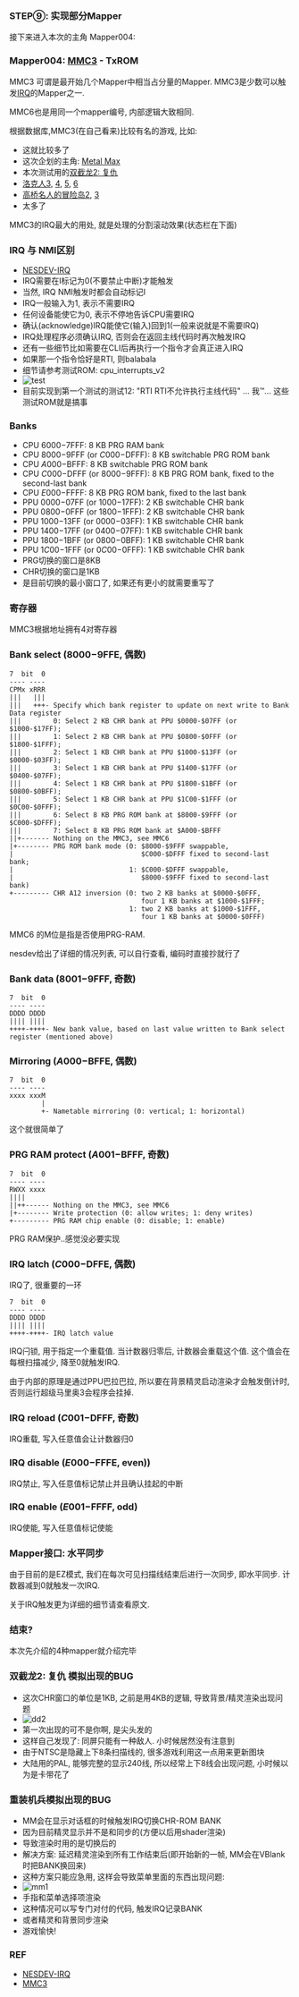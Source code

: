 ### STEP⑨: 实现部分Mapper

接下来进入本次的主角 Mapper004:

### Mapper004: [MMC3](https://wiki.nesdev.com/w/index.php/MMC3) - TxROM

MMC3 可谓是最开始几个Mapper中相当占分量的Mapper. MMC3是少数可以触发[IRQ](https://wiki.nesdev.com/w/index.php/IRQ)的Mapper之一.

MMC6也是用同一个mapper编号, 内部逻辑大致相同.

根据数据库,MMC3(在自己看来)比较有名的游戏, 比如:
 - 这就比较多了
 - 这次企划的主角: [Metal Max](http://bootgod.dyndns.org:7777/profile.php?id=3991)
 - 本次测试用的[双截龙2: 复仇](http://bootgod.dyndns.org:7777/profile.php?id=126)
 - [洛克人3](http://bootgod.dyndns.org:7777/profile.php?id=46), [4](http://bootgod.dyndns.org:7777/profile.php?id=35), [5](http://bootgod.dyndns.org:7777/profile.php?id=1114), [6](http://bootgod.dyndns.org:7777/profile.php?id=891)
 - [高桥名人的冒险岛2](http://bootgod.dyndns.org:7777/profile.php?id=269), [3](http://bootgod.dyndns.org:7777/profile.php?id=177)
 - 太多了

MMC3的IRQ最大的用处, 就是处理的分割滚动效果(状态栏在下面)

### IRQ 与 NMI区别
 - [NESDEV-IRQ](https://wiki.nesdev.com/w/index.php/IRQ)
 - IRQ需要在I标记为0(不要禁止中断)才能触发
 - 当然, IRQ NMI触发时都会自动标记I
 - IRQ一般输入为1, 表示不需要IRQ
 - 任何设备能使它为0, 表示不停地告诉CPU需要IRQ
 - 确认(acknowledge)IRQ能使它(输入)回到1(一般来说就是不需要IRQ)
 - IRQ处理程序必须确认IRQ, 否则会在返回主线代码时再次触发IRQ
 - 还有一些细节比如需要在CLI后再执行一个指令才会真正进入IRQ
 - 如果那一个指令恰好是RTI, 则balabala
 - 细节请参考测试ROM: cpu_interrupts_v2
 - ![test](./test.png)
 - 目前实现到第一个测试的测试12: "RTI RTI不允许执行主线代码" ... 我™... 这些测试ROM就是搞事

### Banks
 - CPU $6000-$7FFF: 8 KB PRG RAM bank
 - CPU $8000-$9FFF (or $C000-$DFFF): 8 KB switchable PRG ROM bank
 - CPU $A000-$BFFF: 8 KB switchable PRG ROM bank
 - CPU $C000-$DFFF (or $8000-$9FFF): 8 KB PRG ROM bank, fixed to the second-last bank
 - CPU $E000-$FFFF: 8 KB PRG ROM bank, fixed to the last bank
 - PPU $0000-$07FF (or $1000-$17FF): 2 KB switchable CHR bank
 - PPU $0800-$0FFF (or $1800-$1FFF): 2 KB switchable CHR bank
 - PPU $1000-$13FF (or $0000-$03FF): 1 KB switchable CHR bank
 - PPU $1400-$17FF (or $0400-$07FF): 1 KB switchable CHR bank
 - PPU $1800-$1BFF (or $0800-$0BFF): 1 KB switchable CHR bank
 - PPU $1C00-$1FFF (or $0C00-$0FFF): 1 KB switchable CHR bank
 - PRG切换的窗口是8KB
 - CHR切换的窗口是1KB
 - 是目前切换的最小窗口了, 如果还有更小的就需要重写了

### 寄存器
MMC3根据地址拥有4对寄存器

### Bank select ($8000-$9FFE, 偶数)
```
7  bit  0
---- ----
CPMx xRRR
|||   |||
|||   +++- Specify which bank register to update on next write to Bank Data register
|||        0: Select 2 KB CHR bank at PPU $0000-$07FF (or $1000-$17FF);
|||        1: Select 2 KB CHR bank at PPU $0800-$0FFF (or $1800-$1FFF);
|||        2: Select 1 KB CHR bank at PPU $1000-$13FF (or $0000-$03FF);
|||        3: Select 1 KB CHR bank at PPU $1400-$17FF (or $0400-$07FF);
|||        4: Select 1 KB CHR bank at PPU $1800-$1BFF (or $0800-$0BFF);
|||        5: Select 1 KB CHR bank at PPU $1C00-$1FFF (or $0C00-$0FFF);
|||        6: Select 8 KB PRG ROM bank at $8000-$9FFF (or $C000-$DFFF);
|||        7: Select 8 KB PRG ROM bank at $A000-$BFFF
||+------- Nothing on the MMC3, see MMC6
|+-------- PRG ROM bank mode (0: $8000-$9FFF swappable,
|                                $C000-$DFFF fixed to second-last bank;
|                             1: $C000-$DFFF swappable,
|                                $8000-$9FFF fixed to second-last bank)
+--------- CHR A12 inversion (0: two 2 KB banks at $0000-$0FFF,
                                 four 1 KB banks at $1000-$1FFF;
                              1: two 2 KB banks at $1000-$1FFF,
                                 four 1 KB banks at $0000-$0FFF)
```

MMC6 的M位是指是否使用PRG-RAM.

nesdev给出了详细的情况列表, 可以自行查看, 编码时直接抄就行了

### Bank data ($8001-$9FFF, 奇数)
```
7  bit  0
---- ----
DDDD DDDD
|||| ||||
++++-++++- New bank value, based on last value written to Bank select register (mentioned above)
```

### Mirroring ($A000-$BFFE, 偶数)
```
7  bit  0
---- ----
xxxx xxxM
        |
        +- Nametable mirroring (0: vertical; 1: horizontal)
```
这个就很简单了

### PRG RAM protect ($A001-$BFFF, 奇数)
```
7  bit  0
---- ----
RWXX xxxx
||||
||++------ Nothing on the MMC3, see MMC6
|+-------- Write protection (0: allow writes; 1: deny writes)
+--------- PRG RAM chip enable (0: disable; 1: enable)
```
PRG RAM保护..感觉没必要实现

### IRQ latch ($C000-$DFFE, 偶数)
IRQ了, 很重要的一环
```
7  bit  0
---- ----
DDDD DDDD
|||| ||||
++++-++++- IRQ latch value
```
IRQ闩锁, 用于指定一个重载值. 当计数器归零后, 计数器会重载这个值. 这个值会在每根扫描减少, 降至0就触发IRQ.

由于内部的原理是通过PPU巴拉巴拉, 所以要在背景精灵启动渲染才会触发倒计时, 否则运行超级马里奥3会程序会挂掉.


### IRQ reload ($C001-$DFFF, 奇数)
IRQ重载, 写入任意值会让计数器归0


### IRQ disable ($E000-$FFFE, even))
IRQ禁止, 写入任意值标记禁止并且确认挂起的中断

### IRQ enable ($E001-$FFFF, odd)
IRQ使能, 写入任意值标记使能


### Mapper接口: 水平同步
由于目前的是EZ模式, 我们在每次可见扫描线结束后进行一次同步, 即水平同步. 计数器减到0就触发一次IRQ.

关于IRQ触发更为详细的细节请查看原文.

### 结束?
本次先介绍的4种mapper就介绍完毕

### 双截龙2: 复仇 模拟出现的BUG
 - 这次CHR窗口的单位是1KB, 之前是用4KB的逻辑, 导致背景/精灵渲染出现问题
 - ![dd2](./dd2.png)
 - 第一次出现的可不是你啊, 是尖头发的
 - 这样自己发现了: 同屏只能有一种敌人. 小时候居然没有注意到
 - 由于NTSC是隐藏上下8条扫描线的, 很多游戏利用这一点用来更新图块
 - 大陆用的PAL, 能够完整的显示240线, 所以经常上下8线会出现问题, 小时候以为是卡带花了


### 重装机兵模拟出现的BUG
 - MM会在显示对话框的时候触发IRQ切换CHR-ROM BANK
 - 因为目前精灵显示并不是和同步的(方便以后用shader渲染)
 - 导致渲染时用的是切换后的
 - 解决方案: 延迟精灵渲染到所有工作结束后(即开始新的一帧, MM会在VBlank时把BANK换回来)
 - 这种方案只能应急用, 这样会导致菜单里面的东西出现问题:
 - ![mm1](./mm1.png)
 - 手指和菜单选择项渲染
 - 这种情况可以写专门对付的代码, 触发IRQ记录BANK
 - 或者精灵和背景同步渲染
 - 游戏愉快!

### REF
 - [NESDEV-IRQ](https://wiki.nesdev.com/w/index.php/IRQ)
 - [MMC3](https://wiki.nesdev.com/w/index.php/MMC3)